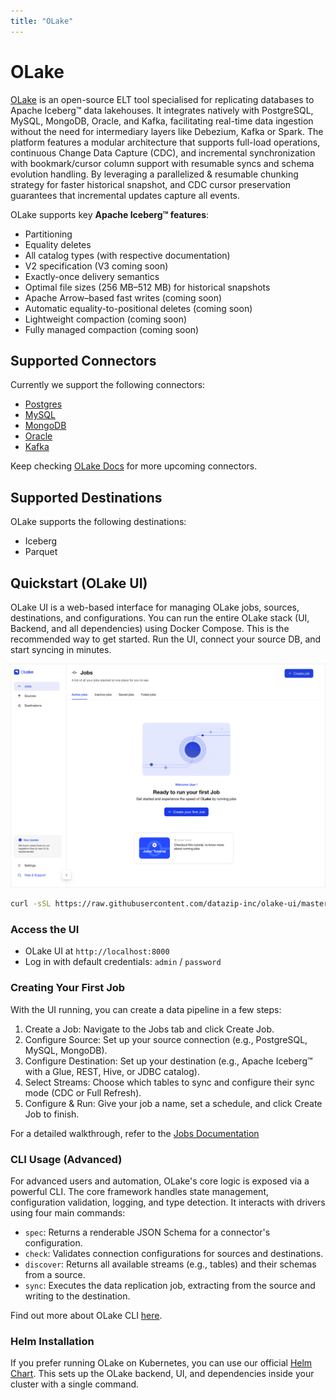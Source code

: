 ```yaml
---
title: "OLake"
---
```

<!--
 - Licensed to the Apache Software Foundation (ASF) under one or more
 - contributor license agreements.  See the NOTICE file distributed with
 - this work for additional information regarding copyright ownership.
 - The ASF licenses this file to You under the Apache License, Version 2.0
 - (the "License"); you may not use this file except in compliance with
 - the License.  You may obtain a copy of the License at
 -
 -   http://www.apache.org/licenses/LICENSE-2.0
 -
 - Unless required by applicable law or agreed to in writing, software
 - distributed under the License is distributed on an "AS IS" BASIS,
 - WITHOUT WARRANTIES OR CONDITIONS OF ANY KIND, either express or implied.
 - See the License for the specific language governing permissions and
 - limitations under the License.
 -->

# OLake

[OLake](https://olake.io/) is an open-source ELT tool specialised for replicating databases to Apache Iceberg™ data lakehouses. It integrates natively with PostgreSQL, MySQL, MongoDB, Oracle, and Kafka, facilitating real-time data ingestion without the need for intermediary layers like Debezium, Kafka or Spark. The platform features a modular architecture that supports full-load operations, continuous Change Data Capture (CDC), and incremental synchronization with bookmark/cursor column support with resumable syncs and schema evolution handling. By leveraging a parallelized & resumable chunking strategy for faster historical snapshot, and CDC cursor preservation guarantees that incremental updates capture all events.

OLake supports key **Apache Iceberg™ features**:

- Partitioning
- Equality deletes
- All catalog types (with respective documentation)
- V2 specification (V3 coming soon)
- Exactly-once delivery semantics
- Optimal file sizes (256 MB–512 MB) for historical snapshots
- Apache Arrow–based fast writes (coming soon)
- Automatic equality-to-positional deletes (coming soon)
- Lightweight compaction (coming soon)
- Fully managed compaction (coming soon)

## Supported Connectors

Currently we support the following connectors:

- [Postgres](https://olake.io/docs/connectors/postgres/overview)
- [MySQL](https://olake.io/docs/connectors/mysql/overview)
- [MongoDB](https://olake.io/docs/connectors/mongodb/overview)
- [Oracle](https://olake.io/docs/connectors/oracle/overview)
- [Kafka](https://olake.io/docs/connectors/kafka/overview)

Keep checking [OLake Docs](https://olake.io/docs) for more upcoming connectors.

## Supported Destinations

OLake supports the following destinations:

- Iceberg
- Parquet

## Quickstart (OLake UI)

OLake UI is a web-based interface for managing OLake jobs, sources, destinations, and configurations. You can run the entire OLake stack (UI, Backend, and all dependencies) using Docker Compose. This is the recommended way to get started. Run the UI, connect your source DB, and start syncing in minutes.

![OLake](./assets/images/olake-ui.png)

```bash
curl -sSL https://raw.githubusercontent.com/datazip-inc/olake-ui/master/docker-compose.yml | docker compose -f - up -d
```

### Access the UI

- OLake UI at `http://localhost:8000`
- Log in with default credentials: `admin` / `password`

### Creating Your First Job

With the UI running, you can create a data pipeline in a few steps:

1. Create a Job: Navigate to the Jobs tab and click Create Job.
2. Configure Source: Set up your source connection (e.g., PostgreSQL, MySQL, MongoDB).
3. Configure Destination: Set up your destination (e.g., Apache Iceberg™ with a Glue, REST, Hive, or JDBC catalog).
4. Select Streams: Choose which tables to sync and configure their sync mode (CDC or Full Refresh).
5. Configure & Run: Give your job a name, set a schedule, and click Create Job to finish.

For a detailed walkthrough, refer to the [Jobs Documentation](https://olake.io/docs/jobs/create-jobs)

### CLI Usage (Advanced)

For advanced users and automation, OLake's core logic is exposed via a powerful CLI. The core framework handles state management, configuration validation, logging, and type detection. It interacts with drivers using four main commands:

- `spec`: Returns a renderable JSON Schema for a connector's configuration.
- `check`: Validates connection configurations for sources and destinations.
- `discover`: Returns all available streams (e.g., tables) and their schemas from a source.
- `sync`: Executes the data replication job, extracting from the source and writing to the destination.

Find out more about OLake CLI [here](https://olake.io/docs/core/cli).

### Helm Installation

If you prefer running OLake on Kubernetes, you can use our official [Helm Chart](https://olake.io/docs/install/kubernetes). This sets up the OLake backend, UI, and dependencies inside your cluster with a single command.
